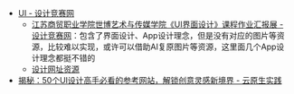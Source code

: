 - [UI - 设计竞赛网](https://www.shejijingsai.com/tag/ui)
	- [江苏商贸职业学院世博艺术与传媒学院《UI界面设计》课程作业汇报展 - 设计竞赛网](https://www.shejijingsai.com/2025/03/1287305.html)：包含了界面设计、App设计理念，但是没有对应的图片等资源，比较难以实现，或许可以借助AI复原图片等资源，这里面几个App设计理念都挺不错的
	- [设计网址资源](https://www.shejijingsai.com/wangzhi)
- [揭秘：50个UI设计高手必看的参考网站，解锁创意灵感新境界 - 云原生实践](https://www.oryoy.com/news/jie-mi-50-ge-ui-she-ji-gao-shou-bi-kan-de-can-kao-wang-zhan-jie-suo-chuang-yi-ling-gan-xin-jing-jie.html)